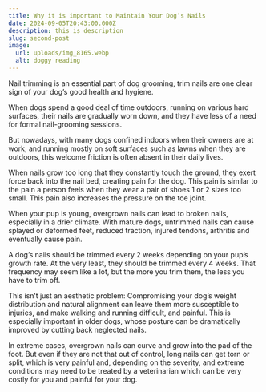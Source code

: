 ```yaml
---
title: Why it is important to Maintain Your Dog’s Nails
date: 2024-09-05T20:43:00.000Z
description: this is description
slug: second-post
image:
  url: uploads/img_8165.webp
  alt: doggy reading
---
```

Nail trimming is an essential part of dog grooming, trim nails are one clear sign of your dog’s good health and hygiene. 

When dogs spend a good deal of time outdoors, running on various hard surfaces, their nails are gradually worn down, and they have less of a need for formal nail-grooming sessions. 

But nowadays, with many dogs confined indoors when their owners are at work, and running mostly on soft surfaces such as lawns when they are outdoors, this welcome friction is often absent in their daily lives.

When nails grow too long that they constantly touch the ground, they exert force back into the nail bed, creating pain for the dog. This pain is similar to the pain a person feels when they wear a pair of shoes 1 or 2 sizes too small. This pain also increases the pressure on the toe joint.  

When your pup is young, overgrown nails can lead to broken nails, especially in a drier climate. With mature dogs, untrimmed nails can cause splayed or deformed feet, reduced traction, injured tendons, arthritis and eventually cause pain. 

A dog’s nails should be trimmed every 2 weeks depending on your pup’s growth rate. At the very least, they should be trimmed every 4 weeks. That frequency may seem like a lot, but the more you trim them, the less you have to trim off.  

This isn’t just an aesthetic problem: Compromising your dog’s weight distribution and natural alignment can leave them more susceptible to injuries, and make walking and running difficult, and painful. This is especially important in older dogs, whose posture can be dramatically improved by cutting back neglected nails.

In extreme cases, overgrown nails can curve and grow into the pad of the foot. But even if they are not that out of control, long nails can get torn or split, which is very painful and, depending on the severity, and extreme conditions may need to be treated by a veterinarian which can be very costly for you and painful for your dog.
